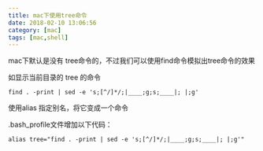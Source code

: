 ```yaml
---
title: mac下使用tree命令
date: 2018-02-10 13:06:56
category: [mac]
tags: [mac,shell]
---
```


mac下默认是没有 tree命令的，不过我们可以使用find命令模拟出tree命令的效果

如显示当前目录的 tree 的命令
```
find . -print | sed -e 's;[^/]*/;|____;g;s;____|; |;g'
```

使用alias 指定别名，将它变成一个命令

.bash_profile文件增加以下代码：

```
alias tree="find . -print | sed -e 's;[^/]*/;|____;g;s;____|; |;g'"
```

